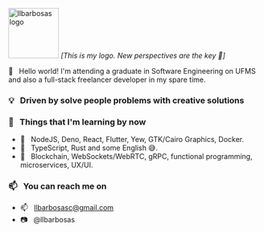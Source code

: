 <p align="left">
   <img src="https://i.ibb.co/6bbm5RQ/logo.png" alt="llbarbosas logo" border="0" width="100">
  <i>[This is my logo. New perspectives are the key 💭]</i>
</p>

👋 &nbsp; Hello world! I'm attending a graduate in Software Engineering on UFMS and also a full-stack freelancer developer in my spare time.

### 💡 &nbsp; Driven by solve people problems with creative solutions

### 🌱 &nbsp; Things that I'm learning by now
- 🔨 &nbsp; NodeJS, Deno, React, Flutter, Yew, GTK/Cairo Graphics, Docker.
- 👅 &nbsp; TypeScript, Rust and some English 😅.
- 💭 &nbsp; Blockchain, WebSockets/WebRTC, gRPC, functional programming, microservices, UX/UI.

### 📫 &nbsp; You can reach me on
- 📫 &nbsp; llbarbosasc@gmail.com
- 📷 &nbsp; @llbarbosas
